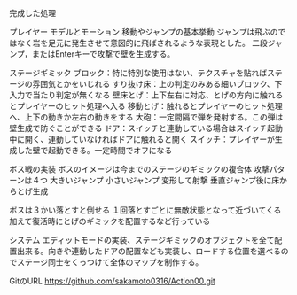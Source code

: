 完成した処理

プレイヤー
モデルとモーション
移動やジャンプの基本挙動
ジャンプは飛ぶのではなく岩を足元に発生させて意図的に飛ばされるような表現とした。
二段ジャンプ，またはEnterキーで攻撃で壁を生成する。

ステージギミック
ブロック：特に特別な使用はない、テクスチャを貼ればステージの雰囲気とかをいじれる
すり抜け床：上の判定のみある細いブロック、下入力で当たり判定が無くなる
壁床とげ：上下左右に対応、とげの方向に触れるとプレイヤーのヒット処理へ入る
移動とげ：触れるとプレイヤーのヒット処理へ、上下の動きか左右の動きをする
大砲：一定間隔で弾を発射する。この弾は壁生成で防ぐことができる
ドア：スイッチと連動している場合はスイッチ起動中に開く、連動していなければドアに触れると開く
スイッチ：プレイヤーが生成した壁で起動できる。一定時間でオフになる

ボス戦の実装
ボスのイメージは今までのステージのギミックの複合体
攻撃パターンは４つ
大きいジャンプ
小さいジャンプ
変形して射撃
垂直ジャンプ後に床からとげ生成

ボスは３かい落とすと倒せる
１回落とすごとに無敵状態となって近づいてくる
加えて復活時にとげのギミックを配置するなど行っている

システム
エディットモードの実装、ステージギミックのオブジェクトを全て配置出来る。向きや連動したドアの配置なども実装し、ロードする位置を選べるのでステージ同士をくっつけて全体のマップを制作する。

GitのURL
https://github.com/sakamoto0316/Action00.git
